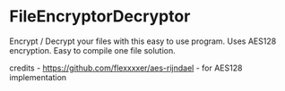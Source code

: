 # FileEncryptorDecryptor
Encrypt / Decrypt your files with this easy to use program. Uses AES128 encryption. Easy to compile one file solution.

credits - https://github.com/flexxxxer/aes-rijndael - for AES128 implementation
